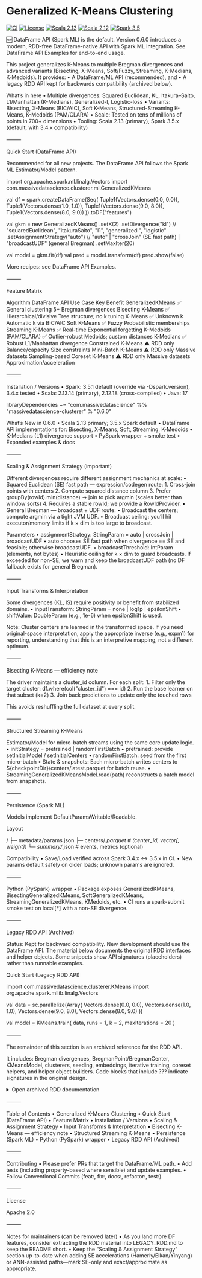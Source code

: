 # Generalized K-Means Clustering

[![CI](https://github.com/derrickburns/generalized-kmeans-clustering/actions/workflows/ci.yml/badge.svg)](https://github.com/derrickburns/generalized-kmeans-clustering/actions/workflows/ci.yml)
[![License](https://img.shields.io/badge/License-Apache%202.0-blue.svg)](https://opensource.org/licenses/Apache-2.0)
[![Scala 2.13](https://img.shields.io/badge/scala-2.13.14-red.svg)](https://www.scala-lang.org/)
[![Scala 2.12](https://img.shields.io/badge/scala-2.12.18-red.svg)](https://www.scala-lang.org/)
[![Spark 3.5](https://img.shields.io/badge/spark-3.5.1-orange.svg)](https://spark.apache.org/)

🆕 DataFrame API (Spark ML) is the default.
Version 0.6.0 introduces a modern, RDD-free DataFrame-native API with Spark ML integration.
See DataFrame API Examples for end-to-end usage.

This project generalizes K-Means to multiple Bregman divergences and advanced variants (Bisecting, X-Means, Soft/Fuzzy, Streaming, K-Medians, K-Medoids). It provides:
	•	A DataFrame/ML API (recommended), and
	•	A legacy RDD API kept for backwards compatibility (archived below).

What’s in here
	•	Multiple divergences: Squared Euclidean, KL, Itakura–Saito, L1/Manhattan (K-Medians), Generalized-I, Logistic-loss
	•	Variants: Bisecting, X-Means (BIC/AIC), Soft K-Means, Structured-Streaming K-Means, K-Medoids (PAM/CLARA)
	•	Scale: Tested on tens of millions of points in 700+ dimensions
	•	Tooling: Scala 2.13 (primary), Spark 3.5.x (default, with 3.4.x compatibility)

⸻

Quick Start (DataFrame API)

Recommended for all new projects. The DataFrame API follows the Spark ML Estimator/Model pattern.

import org.apache.spark.ml.linalg.Vectors
import com.massivedatascience.clusterer.ml.GeneralizedKMeans

val df = spark.createDataFrame(Seq(
  Tuple1(Vectors.dense(0.0, 0.0)),
  Tuple1(Vectors.dense(1.0, 1.0)),
  Tuple1(Vectors.dense(9.0, 8.0)),
  Tuple1(Vectors.dense(8.0, 9.0))
)).toDF("features")

val gkm = new GeneralizedKMeans()
  .setK(2)
  .setDivergence("kl")              // "squaredEuclidean", "itakuraSaito", "l1", "generalizedI", "logistic"
  .setAssignmentStrategy("auto")    // "auto" | "crossJoin" (SE fast path) | "broadcastUDF" (general Bregman)
  .setMaxIter(20)

val model = gkm.fit(df)
val pred  = model.transform(df)
pred.show(false)

More recipes: see DataFrame API Examples.

⸻

Feature Matrix

Algorithm	DataFrame API	Use Case	Key Benefit
GeneralizedKMeans	✅	General clustering	5+ Bregman divergences
Bisecting K-Means	✅	Hierarchical/divisive	Tree structure; no k tuning
X-Means	✅	Unknown k	Automatic k via BIC/AIC
Soft K-Means	✅	Fuzzy	Probabilistic memberships
Streaming K-Means	✅	Real-time	Exponential forgetting
K-Medoids (PAM/CLARA)	✅	Outlier-robust	Medoids; custom distances
K-Medians	✅	Robust	L1/Manhattan divergence
Constrained K-Means	⚠️ RDD only	Balance/capacity	Size constraints
Mini-Batch K-Means	⚠️ RDD only	Massive datasets	Sampling-based
Coreset K-Means	⚠️ RDD only	Massive datasets	Approximation/acceleration


⸻

Installation / Versions
	•	Spark: 3.5.1 default (override via -Dspark.version), 3.4.x tested
	•	Scala: 2.13.14 (primary), 2.12.18 (cross-compiled)
	•	Java: 17

libraryDependencies += "com.massivedatascience" %% "massivedatascience-clusterer" % "0.6.0"

What’s New in 0.6.0
	•	Scala 2.13 primary; 3.5.x Spark default
	•	DataFrame API implementations for: Bisecting, X-Means, Soft, Streaming, K-Medoids
	•	K-Medians (L1) divergence support
	•	PySpark wrapper + smoke test
	•	Expanded examples & docs

⸻

Scaling & Assignment Strategy (important)

Different divergences require different assignment mechanics at scale:
	•	Squared Euclidean (SE) fast path — expression/codegen route:
	1.	Cross-join points with centers
	2.	Compute squared distance column
	3.	Prefer groupBy(rowId).min(distance) → join to pick argmin (scales better than window sorts)
	4.	Requires a stable rowId; we provide a RowIdProvider.
	•	General Bregman — broadcast + UDF route:
	•	Broadcast the centers; compute argmin via a tight JVM UDF.
	•	Broadcast ceiling: you’ll hit executor/memory limits if k × dim is too large to broadcast.

Parameters
	•	assignmentStrategy: StringParam = auto | crossJoin | broadcastUDF
	•	auto chooses SE fast path when divergence == SE and feasible; otherwise broadcastUDF.
	•	broadcastThreshold: IntParam (elements, not bytes)
	•	Heuristic ceiling for k × dim to guard broadcasts. If exceeded for non-SE, we warn and keep the broadcastUDF path (no DF fallback exists for general Bregman).

⸻

Input Transforms & Interpretation

Some divergences (KL, IS) require positivity or benefit from stabilized domains.
	•	inputTransform: StringParam = none | log1p | epsilonShift
	•	shiftValue: DoubleParam (e.g., 1e-6) when epsilonShift is used.

Note: Cluster centers are learned in the transformed space. If you need original-space interpretation, apply the appropriate inverse (e.g., expm1) for reporting, understanding that this is an interpretive mapping, not a different optimum.

⸻

Bisecting K-Means — efficiency note

The driver maintains a cluster_id column. For each split:
	1.	Filter only the target cluster: df.where(col("cluster_id") === id)
	2.	Run the base learner on that subset (k=2)
	3.	Join back predictions to update only the touched rows

This avoids reshuffling the full dataset at every split.

⸻

Structured Streaming K-Means

Estimator/Model for micro-batch streams using the same core update logic.
	•	initStrategy = pretrained | randomFirstBatch
	•	pretrained: provide setInitialModel / setInitialCenters
	•	randomFirstBatch: seed from the first micro-batch
	•	State & snapshots: Each micro-batch writes centers to
${checkpointDir}/centers/latest.parquet for batch reuse.
	•	StreamingGeneralizedKMeansModel.read(path) reconstructs a batch model from snapshots.

⸻

Persistence (Spark ML)

Models implement DefaultParamsWritable/Readable.

Layout

<path>/
  ├─ metadata/params.json
  ├─ centers/*.parquet          # (center_id, vector[, weight])
  └─ summary/*.json             # events, metrics (optional)

Compatibility
	•	Save/Load verified across Spark 3.4.x ↔ 3.5.x in CI.
	•	New params default safely on older loads; unknown params are ignored.

⸻

Python (PySpark) wrapper
	•	Package exposes GeneralizedKMeans, BisectingGeneralizedKMeans, SoftGeneralizedKMeans, StreamingGeneralizedKMeans, KMedoids, etc.
	•	CI runs a spark-submit smoke test on local[*] with a non-SE divergence.

⸻

Legacy RDD API (Archived)

Status: Kept for backward compatibility. New development should use the DataFrame API.
The material below documents the original RDD interfaces and helper objects. Some snippets show API signatures (placeholders) rather than runnable examples.

Quick Start (Legacy RDD API)

import com.massivedatascience.clusterer.KMeans
import org.apache.spark.mllib.linalg.Vectors

val data = sc.parallelize(Array(
  Vectors.dense(0.0, 0.0),
  Vectors.dense(1.0, 1.0),
  Vectors.dense(9.0, 8.0),
  Vectors.dense(8.0, 9.0)
))

val model = KMeans.train(
  data,
  runs = 1,
  k = 2,
  maxIterations = 20
)


⸻

The remainder of this section is an archived reference for the RDD API.

It includes: Bregman divergences, BregmanPoint/BregmanCenter, KMeansModel, clusterers, seeding, embeddings, iterative training, coreset helpers, and helper object builders.
Code blocks that include ??? indicate signatures in the original design.

<details>
<summary>Open archived RDD documentation</summary>


<!-- BEGIN LEGACY CONTENT (unchanged) -->


(All of your original README RDD content goes here — exactly as provided in your message.
For brevity in this chat, I’m not duplicating it again, but in your repo, place the full section here.)

<!-- END LEGACY CONTENT -->


</details>



⸻

Table of Contents
	•	Generalized K-Means Clustering
	•	Quick Start (DataFrame API)
	•	Feature Matrix
	•	Installation / Versions
	•	Scaling & Assignment Strategy
	•	Input Transforms & Interpretation
	•	Bisecting K-Means — efficiency note
	•	Structured Streaming K-Means
	•	Persistence (Spark ML)
	•	Python (PySpark) wrapper
	•	Legacy RDD API (Archived)

⸻

Contributing
	•	Please prefer PRs that target the DataFrame/ML path.
	•	Add tests (including property-based where sensible) and update examples.
	•	Follow Conventional Commits (feat:, fix:, docs:, refactor:, test:).

⸻

License

Apache 2.0

⸻

Notes for maintainers (can be removed later)
	•	As you land more DF features, consider extracting the RDD material into LEGACY_RDD.md to keep the README short.
	•	Keep the “Scaling & Assignment Strategy” section up-to-date when adding SE accelerations (Hamerly/Elkan/Yinyang) or ANN-assisted paths—mark SE-only and exact/approximate as appropriate.
